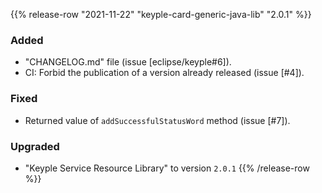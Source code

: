 {{% release-row "2021-11-22" "keyple-card-generic-java-lib" "2.0.1" %}} 
### Added - "CHANGELOG.md" file (issue [eclipse/keyple#6]). - CI: Forbid the publication of a version already released (issue [#4]). ### Fixed - Returned value of `addSuccessfulStatusWord` method (issue [#7]). ### Upgraded - "Keyple Service Resource Library" to version `2.0.1`
{{% /release-row %}}
